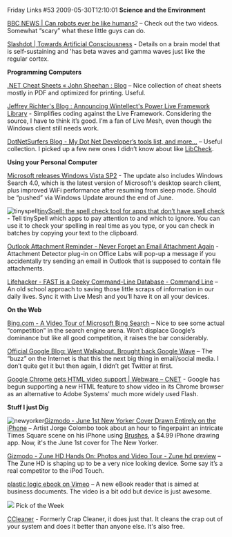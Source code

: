 Friday Links #53
2009-05-30T12:10:01
**Science and the Environment**

[BBC NEWS | Can robots ever be like humans?](http://news.bbc.co.uk/2/hi/programmes/click_online/8064397.stm) – Check out the two videos. Somewhat “scary” what these little guys can do.

[Slashdot | Towards Artificial Consciousness](http://hardware.slashdot.org/article.pl?sid=09/05/23/199251&from=rss) - Details on a brain model that is self-sustaining and 'has beta waves and gamma waves just like the regular cortex.

**Programming Computers**

[.NET Cheat Sheets « John Sheehan : Blog](http://john-sheehan.com/blog/net-cheat-sheets/) – Nice collection of cheat sheets mostly in PDF and optimized for printing. Useful.

[Jeffrey Richter's Blog : Announcing Wintellect's Power Live Framework Library](http://www.wintellect.com/CS/blogs/jeffreyr/archive/2009/05/26/announcing-wintellect-s-power-live-framework-library.aspx) - Simplifies coding against the Live Framework. Considering the source, I have to think it’s good. I’m a fan of Live Mesh, even though the Windows client still needs work.

[DotNetSurfers Blog - My Dot Net Developer’s tools list, and more…](http://www.dotnetsurfers.com/Blog/2009/05/23/MyDotNetDeveloperrsquosToolsListAndMorehellip.aspx) – Useful collection. I picked up a few new ones I didn’t know about like [LibCheck](http://www.dotnetsurfers.com/Blog/ct.ashx?id=2f58a9a4-c4db-4c53-a115-3200f66%0Aebe6c&url=http%3a%2f%2fwww.microsoft.com%2fdownloads%2fdetails.aspx%3fFamilyID%3d4B5B7F29-1939-4E5B-A780-70E887964165%26displaylang%3den).

**Using your Personal Computer**

[Microsoft releases Windows Vista SP2](http://www.downloadsquad.com/2009/05/26/microsoft-releases-windows-vista-sp2/) - The update also includes Windows Search 4.0, which is the latest version of Microsoft's desktop search client, plus improved WiFi performance after resuming from sleep mode. Should be “pushed” via Windows Update around the end of June.

![tinyspell](/cdn/images/blog/FridayLinks53_6385/tinyspell.gif)[tinySpell: the spell check tool for apps that don’t have spell check](http://www.freedownloadaday.com/2009/05/27/tinyspell-the-spell-check-tool-for-apps-that-dont-have-spell-check/) - Tell tinySpell which apps to pay attention to and which to ignore. You can use it to check your spelling in real time as you type, or you can check in batches by copying your text to the clipboard. 

[Outlook Attachment Reminder - Never Forget an Email Attachment Again](http://www.labnol.org/software/outlook-email-attachment-reminder/8839/) - Attachment Detector plug-in on Office Labs will pop-up a message if you accidentally try sending an email in Outlook that is supposed to contain file attachments.

[Lifehacker - FAST is a Geeky Command-Line Database - Command Line](http://lifehacker.com/5272169/fast-is-a-geeky-command+line-database) – An old school approach to saving those little scraps of information in our daily lives. Sync it with Live Mesh and you’ll have it on all your devices.

**On the Web**

[Bing.com - A Video Tour of Microsoft Bing Search](http://www.labnol.org/internet/microsoft-bing-video-tour/8872/) – Nice to see some actual “competition” in the search engine arena. Won’t displace Google’s dominance but like all good competition, it raises the bar considerably.

[Official Google Blog: Went Walkabout. Brought back Google Wave](http://googleblog.blogspot.com/2009/05/went-walkabout-brought-back-google-wave.html) – The “buzz” on the Internet is that this the next big thing in email/social media. I don’t quite get it but then again, I didn’t get Twitter at first.

[Google Chrome gets HTML video support | Webware – CNET](http://news.cnet.com/8301-17939_109-10250958-2.html?part=rss&subj=news&tag=2547-1_3-0-5) - Google has begun supporting a new HTML feature to show video in its Chrome browser as an alternative to Adobe Systems' much more widely used Flash.

**Stuff I just Dig**

![newyorker](/cdn/images/blog/FridayLinks53_6385/newyorker.jpg)[Gizmodo - June 1st New Yorker Cover Drawn Entirely on the iPhone](http://gizmodo.com/5268926/june-1st-new-yorker-cover-drawn-entirely-on-the-iphone) – Artist Jorge Colombo took about an hour to fingerpaint an intricate Times Square scene on his iPhone using [Brushes](http://brushesapp.com/), a $4.99 iPhone drawing app. Now, it's the June 1st cover for The New Yorker.

[Gizmodo - Zune HD Hands On: Photos and Video Tour - Zune hd preview](http://gizmodo.com/5272228/zune-hd-hands-on-photos-and-video-tour) – The Zune HD is shaping up to be a very nice looking device. Some say it’s a real competitor to the iPod Touch.

[plastic logic ebook on Vimeo](http://vimeo.com/4875333?pg=embed&sec=4875333) – A new eBook reader that is aimed at business documents. The video is a bit odd but device is just awesome.

![](/cdn/images/blog/FridayLinks49_12B63/images.jpg) Pick of the Week

[CCleaner](http://www.ccleaner.com/) - Formerly Crap Cleaner, it does just that. It cleans the crap out of your system and does it better than anyone else. It's also free.
